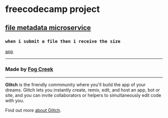 


# freecodecamp project 
## [file metadata microservice](https://www.freecodecamp.org/challenges/file-metadata-microservice)

###  `when i submit a file then i receive the size `

[app](https://fc-microdata.glitch.me/)

----
### Made by [Fog Creek](https://fogcreek.com/)
-------------------
**Glitch** is the friendly commmunity where you'll build the app of your dreams. Glitch lets you instantly create, remix, edit, and host an app, bot or site, and you can invite collaborators or helpers to simultaneously edit code with you.

Find out more [about Glitch](https://glitch.com/about).

